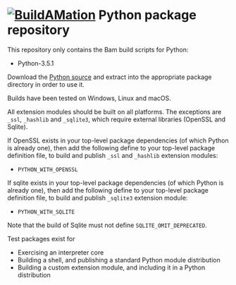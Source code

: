 # [![BuildAMation](http://buildamation.com/BAM-small.png)](https://github.com/markfinal/BuildAMation) Python package repository

This repository only contains the Bam build scripts for Python:

* Python-3.5.1

Download the [Python source](https://www.python.org/downloads/) and extract into the appropriate package directory in order to use it.

Builds have been tested on Windows, Linux and macOS.

All extension modules should be built on all platforms.
The exceptions are `_ssl`, `_hashlib` and `_sqlite3`, which require external libraries (OpenSSL and Sqlite).

If OpenSSL exists in your top-level package dependencies (of which Python is already one), then add the following define to your top-level package definition file, to build and publish `_ssl` and `_hashlib` extension modules:
* `PYTHON_WITH_OPENSSL`

If sqlite exists in your top-level package dependencies (of which Python is already one), then add the following define to your top-level package definition file, to build and publish `_sqlite3` extension module:
* `PYTHON_WITH_SQLITE`

Note that the build of Sqlite must not define `SQLITE_OMIT_DEPRECATED`.

Test packages exist for
* Exercising an interpreter core
* Building a shell, and publishing a standard Python module distribution
* Building a custom extension module, and including it in a Python distribution
